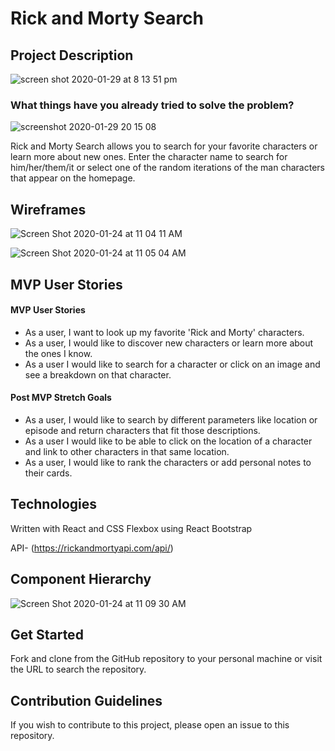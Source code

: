 # Rick and Morty Search

## Project Description

![screen shot 2020-01-29 at 8 13 51 pm](https://media.git.generalassemb.ly/user/23697/files/e2deb400-42d3-11ea-9b6d-a4d951e7b793)

### What things have you already tried to solve the problem?

![screenshot 2020-01-29 20 15 08](https://media.git.generalassemb.ly/user/23697/files/1588ac80-42d4-11ea-9209-1536355fa1f6)

Rick and Morty Search allows you to search for your favorite characters or learn more about new ones. Enter the character name to search for him/her/them/it or select one of the random iterations of the man characters that appear on the homepage.

## Wireframes

![Screen Shot 2020-01-24 at 11 04 11 AM](https://user-images.githubusercontent.com/56045956/73088127-43678e80-3e99-11ea-940e-0d5bd27d75cd.png)

![Screen Shot 2020-01-24 at 11 05 04 AM](https://user-images.githubusercontent.com/56045956/73088204-62feb700-3e99-11ea-9c52-7a8f5094941a.png)

## MVP User Stories

#### MVP User Stories

- As a user, I want to look up my favorite 'Rick and Morty' characters.
- As a user, I would like to discover new characters or learn more about the ones I know.
- As a user I would like to search for a character or click on an image and see a breakdown on that character.

#### Post MVP Stretch Goals

- As a user, I would like to search by different parameters like location or episode and return characters that fit those descriptions.
- As a user I would like to be able to click on the location of a character and link to other characters in that same location.
- As a user, I would like to rank the characters or add personal notes to their cards.

## Technologies

Written with React and CSS Flexbox using React Bootstrap

API- (https://rickandmortyapi.com/api/)

## Component Hierarchy

![Screen Shot 2020-01-24 at 11 09 30 AM](https://user-images.githubusercontent.com/56045956/73088501-0223ae80-3e9a-11ea-9dcb-79eeb073ed31.png)

## Get Started

Fork and clone from the GitHub repository to your personal machine or visit the URL to search the repository.

## Contribution Guidelines

If you wish to contribute to this project, please open an issue to this repository.
